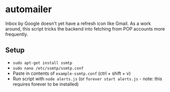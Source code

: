# automailer
Inbox by Google doesn't yet have a refresh icon like Gmail. As a work around, this script tricks the backend into fetching from POP accounts more frequently.

## Setup
* `sudo apt-get install ssmtp`
* `sudo nano /etc/ssmtp/ssmtp.conf`
* Paste in contents of `example-ssmtp.conf` (ctrl + shift + v)
* Run script with `node alerts.js` (or `forever start alerts.js` - note: this requires forever to be installed)
